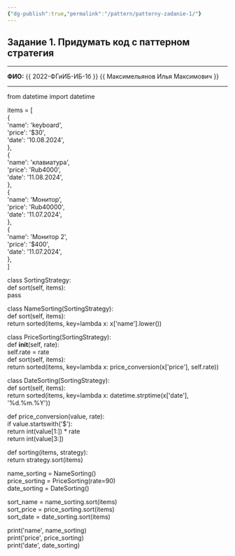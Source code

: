 ```yaml
---
{"dg-publish":true,"permalink":"/pattern/patterny-zadanie-1/"}
---
```


## Задание 1. Придумать код с паттерном стратегия

---

**ФИО:** {{ 2022-ФГиИБ-ИБ-1б }} {{ Максимельянов Илья Максимович }}

---

from datetime import datetime  
  
items = [  
{  
'name': 'keyboard',  
'price': '$30',  
'date': '10.08.2024',  
},  
{  
'name': 'клавиатура',  
'price': 'Rub4000',  
'date': '11.08.2024',  
},  
{  
'name': 'Монитор',  
'price': 'Rub40000',  
'date': '11.07.2024',  
},  
{  
'name': 'Монитор 2',  
'price': '$400',  
'date': '11.07.2024',  
},  
]  
  
  
class SortingStrategy:  
def sort(self, items):  
pass  
  
  
class NameSorting(SortingStrategy):  
def sort(self, items):  
return sorted(items, key=lambda x: x['name'].lower())  
  
  
class PriceSorting(SortingStrategy):  
def __init__(self, rate):  
self.rate = rate  
def sort(self, items):  
return sorted(items, key=lambda x: price_conversion(x['price'], self.rate))  
  
  
class DateSorting(SortingStrategy):  
def sort(self, items):  
return sorted(items, key=lambda x: datetime.strptime(x['date'], '%d.%m.%Y'))  
  
  
def price_conversion(value, rate):  
if value.startswith('$'):  
return int(value[1:]) * rate  
return int(value[3:])  
  
  
def sorting(items, strategy):  
return strategy.sort(items)  
  
  
name_sorting = NameSorting()  
price_sorting = PriceSorting(rate=90)  
date_sorting = DateSorting()  
  
sort_name = name_sorting.sort(items)  
sort_price = price_sorting.sort(items)  
sort_date = date_sorting.sort(items)  
  
print('name', name_sorting)  
print('price', price_sorting)  
print('date', date_sorting)